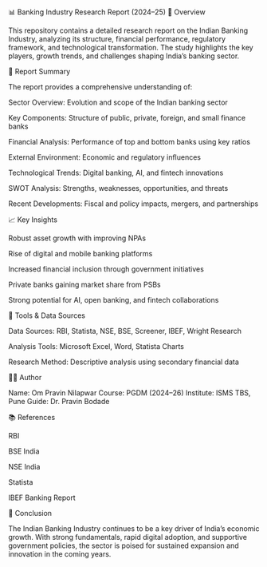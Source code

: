 📊 Banking Industry Research Report (2024–25)
🏦 Overview

This repository contains a detailed research report on the Indian Banking Industry, analyzing its structure, financial performance, regulatory framework, and technological transformation. The study highlights the key players, growth trends, and challenges shaping India’s banking sector.

📘 Report Summary

The report provides a comprehensive understanding of:

Sector Overview: Evolution and scope of the Indian banking sector

Key Components: Structure of public, private, foreign, and small finance banks

Financial Analysis: Performance of top and bottom banks using key ratios

External Environment: Economic and regulatory influences

Technological Trends: Digital banking, AI, and fintech innovations

SWOT Analysis: Strengths, weaknesses, opportunities, and threats

Recent Developments: Fiscal and policy impacts, mergers, and partnerships

📈 Key Insights

Robust asset growth with improving NPAs

Rise of digital and mobile banking platforms

Increased financial inclusion through government initiatives

Private banks gaining market share from PSBs

Strong potential for AI, open banking, and fintech collaborations

🧮 Tools & Data Sources

Data Sources: RBI, Statista, NSE, BSE, Screener, IBEF, Wright Research

Analysis Tools: Microsoft Excel, Word, Statista Charts

Research Method: Descriptive analysis using secondary financial data

🧑‍💼 Author

Name: Om Pravin Nilapwar
Course: PGDM (2024–26)
Institute: ISMS TBS, Pune
Guide: Dr. Pravin Bodade

📚 References

RBI

BSE India

NSE India

Statista

IBEF Banking Report

🏁 Conclusion

The Indian Banking Industry continues to be a key driver of India’s economic growth. With strong fundamentals, rapid digital adoption, and supportive government policies, the sector is poised for sustained expansion and innovation in the coming years.

